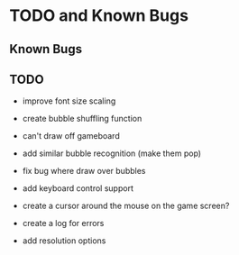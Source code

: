 # TODO and Known Bugs #

## Known Bugs ##

## TODO ##

* improve font size scaling
* create bubble shuffling function
* can't draw off gameboard
* add similar bubble recognition (make them pop)

* fix bug where draw over bubbles
* add keyboard control support
* create a cursor around the mouse on the game screen?
* create a log for errors
* add resolution options
